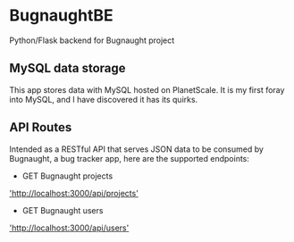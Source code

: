 # BugnaughtBE

Python/Flask backend for Bugnaught project

## MySQL data storage

This app stores data with MySQL hosted on PlanetScale. It is my first foray into MySQL, and I have discovered it has its quirks.

## API Routes

Intended as a RESTful API that serves JSON data to be consumed by Bugnaught, a bug tracker app, here are the supported endpoints:

* GET Bugnaught projects

['http://localhost:3000/api/projects'](http://localhost:3000/api/projects)

* GET Bugnaught users

['http://localhost:3000/api/users'](http://localhost:3000/api/users)
